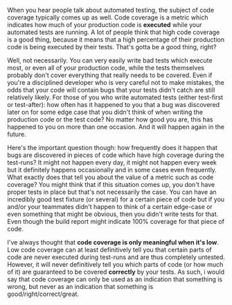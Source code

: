 When you hear people talk about automated testing, the subject of code coverage typically comes up as well.  Code coverage is a metric which indicates how much of your production code is <strong>executed</strong> while your automated tests are running.  A lot of people think that high code coverage is a good thing, because it means that a high percentage of their production code is being executed by their tests.  That's gotta be a good thing, right?

Well, not necessarily.  You can very easily write bad tests which execute most, or even all of your production code, while the tests themselves probably don't cover everything that really needs to be covered.  Even if you're a disciplined developer who is very careful not to make mistakes, the odds that your code will contain bugs that your tests didn't catch are still relatively likely.  For those of you who write automated tests (either test-first or test-after): how often has it happened to you that a bug was discovered later on for some edge case that you didn't think of when writing the production code or the test code?  No matter how good you are, this has happened to you on more than one occasion.  And it will happen again in the future.  

Here's the important question though: how frequently does it happen that bugs are discovered in pieces of code which have high coverage during the test-runs?  It might not happen every day, it might not happen every week but it definitely happens occasionally and in some cases even frequently.  What exactly does that tell you about the value of a metric such as code coverage?  You might think that if this situation comes up, you don't have proper tests in place but that's not necessarily the case.  You can have an incredibly good test fixture (or several) for a certain piece of code but if you and/or your teammates didn't happen to think of a certain edge-case or even something that might be obvious, then you didn't write tests for that.  Even though the build report might indicate 100% coverage for that piece of code.

I've always thought that <strong>code coverage is only meaningful when it's low</strong>.  Low code coverage can at least definitively tell you that certain parts of code are never executed during test-runs and are thus completely untested. However, it will never definitively tell you which parts of code (or how much of it) are guaranteed to be covered <strong>correctly</strong> by your tests.  As such, i would say that code coverage can only be used as an indication that something is wrong, but never as an indication that something is good/right/correct/great.